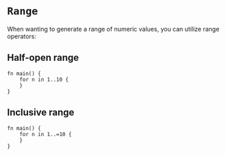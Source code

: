 # `Range`

When wanting to generate a range of numeric values, you can utilize range
operators:

## Half-open range

```
fn main() {
    for n in 1..10 {
    }
}
```

## Inclusive range


```
fn main() {
    for n in 1..=10 {
    }
}
```
